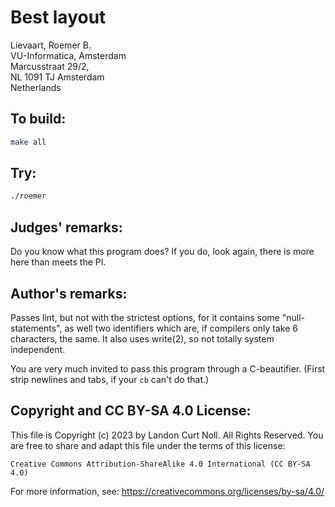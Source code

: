 # Best layout

Lievaart, Roemer B.\
VU-Informatica, Amsterdam\
Marcusstraat 29/2,\
NL 1091 TJ Amsterdam\
Netherlands

## To build:

```sh
make all
```

## Try:

```sh
./roemer
```

## Judges' remarks:

Do you know what this program does?  If you do, look again,
there is more here than meets the PI.

## Author's remarks:

Passes lint, but not with the strictest options, for it
contains some "null-statements", as well two identifiers
which are, if compilers only take 6 characters, the same.  It
also uses write(2), so not totally system independent.

You are very much invited to pass this program through a C-beautifier. (First
strip newlines and tabs, if your `cb` can't do that.)

## Copyright and CC BY-SA 4.0 License:

This file is Copyright (c) 2023 by Landon Curt Noll.  All Rights Reserved.
You are free to share and adapt this file under the terms of this license:

    Creative Commons Attribution-ShareAlike 4.0 International (CC BY-SA 4.0)

For more information, see: https://creativecommons.org/licenses/by-sa/4.0/
